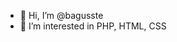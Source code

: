 - 👋 Hi, I’m @bagusste
- 👀 I’m interested in PHP, HTML, CSS

<!---
bagusste/bagusste is a ✨ special ✨ repository because its `README.md` (this file) appears on your GitHub profile.
You can click the Preview link to take a look at your changes.
--->
